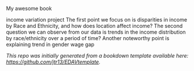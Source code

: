 My awesome book

income variation project 
The first point we focus on is disparities in income by Race and Ethnicity, and how does location affect income?
The second question we can observe from our data is trends in the income distribution by race/ethnicity over a period of time?
Another noteworthy point is explaining trend in gender wage gap



*This repo was initially generated from a bookdown template available here: https://github.com/jtr13/EDAVtemplate.*	



